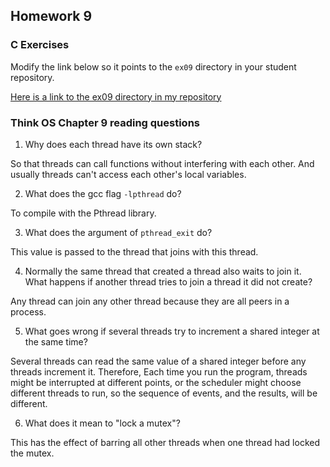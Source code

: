 ## Homework 9

### C Exercises

Modify the link below so it points to the `ex09` directory in your
student repository.

[Here is a link to the ex09 directory in my repository](https://github.com/SelinaWang/ExercisesInC/tree/master/exercises/ex09)

### Think OS Chapter 9 reading questions

1) Why does each thread have its own stack?

So that threads can call functions without interfering with each other. And usually threads can't access each other's local variables.

2) What does the gcc flag `-lpthread` do?

To compile with the Pthread library.

3) What does the argument of `pthread_exit` do?

This value is passed to the thread that joins with this thread.

4) Normally the same thread that created a thread also waits to join it.
What happens if another thread tries to join a thread it did not create?

Any thread can join any other thread because they are all peers in a process.

5) What goes wrong if several threads try to increment a shared integer at the same time?

Several threads can read the same value of a shared integer before any threads increment it. Therefore, Each time you run the program, threads might be interrupted at different points, or the scheduler might choose different threads to run, so the sequence of events, and the results, will be different.

6) What does it mean to "lock a mutex"?

This has the effect of barring all other threads when one thread had locked the mutex.
